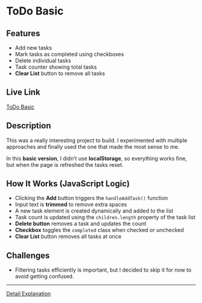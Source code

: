 # ToDo Basic

## Features

-   Add new tasks
-   Mark tasks as completed using checkboxes
-   Delete individual tasks
-   Task counter showing total tasks
-   **Clear List** button to remove all tasks

## Live Link

[ToDo Basic]()

## Description

This was a really interesting project to build. I experimented with multiple approaches and finally used the one that made the most sense to me.

In this **basic version**, I didn’t use **localStorage**, so everything works fine, but when the page is refreshed the tasks reset.

## How It Works (JavaScript Logic)

-   Clicking the **Add** button triggers the `handleAddTask()` function
-   Input text is **trimmed** to remove extra spaces
-   A new task element is created dynamically and added to the list
-   Task count is updated using the `children.length` property of the task list
-   **Delete button** removes a task and updates the count
-   **Checkbox** toggles the `completed` class when checked or unchecked
-   **Clear List** button removes all tasks at once

## Challenges

-   Filtering tasks efficiently is important, but I decided to skip it for now to avoid getting confused.

---

[Detail Explanation](./EXPLAIN.md)
